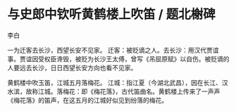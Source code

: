 # 与史郎中钦听黄鹤楼上吹笛 / 题北榭碑

<span class="r">李白

<link href="../../css/style.css" rel="stylesheet" type="text/css" />

<div class="p">

一为迁客去长沙，西望长安不见家。
<span class="comment">
 迁客：被贬谪之人。去长沙：用汉代贾谊事。贾谊因受权臣谗毁，被贬为长沙王太傅，曾写《吊屈原赋》以自伤。被贬谪的人要远去长沙，日日西望长安方向也看不见家。

黄鹤楼中吹玉笛，江城五月落梅花。
<span class="comment">
 江城：指江夏（今湖北武昌），因在长江、汉水滨，故称江城。落梅花：即《梅花落》，古代笛曲名。黄鹤楼上传来了一声声《梅花落》的笛声，在这五月的江城好似见到纷落的梅花。
